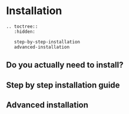 # <i class="fas fa-cogs"></i> Installation

```eval_rst
.. toctree::
   :hidden:

   step-by-step-installation
   advanced-installation
```

## Do you actually need to install?

## Step by step installation guide

## Advanced installation